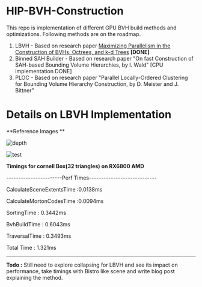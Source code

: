 # HIP-BVH-Construction

This repo is implementation of different GPU BVH build methods and optimizations. Following methods are on the roadmap.

1. LBVH - Based on research paper [Maximizing Parallelism in the Construction of BVHs,
Octrees, and k-d Trees](https://research.nvidia.com/sites/default/files/publications/karras2012hpg_paper.pdf) **[DONE]**
2. Binned SAH Builder - Based on research paper "On fast Construction of SAH-based Bounding Volume Hierarchies, by I. Wald" [CPU implementation DONE]
3. PLOC - Based on research paper "Parallel Locally-Ordered Clustering for Bounding Volume Hierarchy Construction, by D. Meister and J. Bittner" 

# Details on LBVH Implementation 

**Reference Images **

![depth](https://github.com/user-attachments/assets/af76dac1-f4ae-41a6-a5b7-2e90e0062dc6)

![test](https://github.com/user-attachments/assets/7b371357-7ff3-40ba-a214-b410f3bd3fb2)

**Timings for cornell Box(32 triangles) on RX6800 AMD**

-----------------------Perf Times----------------------------

CalculateSceneExtentsTime :0.0138ms

CalculateMortonCodesTime :0.0094ms

SortingTime : 0.3442ms

BvhBuildTime : 0.6043ms

TraversalTime : 0.3493ms

Total Time : 1.321ms

-------------------------------------------------------------

**Todo :** Still need to explore collapsing for LBVH and see its impact on performance, take timings with Bistro like scene and write blog post explaining the method.
